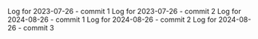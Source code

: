 Log for 2023-07-26 - commit 1
Log for 2023-07-26 - commit 2
Log for 2024-08-26 - commit 1
Log for 2024-08-26 - commit 2
Log for 2024-08-26 - commit 3
